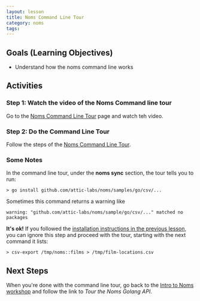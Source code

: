 ```yaml
---
layout: lesson
title: Noms Command Line Tour
category: noms
tags:
---
```


## Goals (Learning Objectives)

* Understand how the noms command line works

## Activities

### Step 1: Watch the video of the Noms Command line tour

Go to the [Noms Command Line Tour](https://github.com/attic-labs/noms/blob/master/doc/cli-tour.md) page and watch teh video.

### Step 2: Do the Command Line Tour

Follow the steps of the [Noms Command Line Tour](https://github.com/attic-labs/noms/blob/master/doc/cli-tour.md).

### Some Notes

In the command line tour, under the **noms sync** section, the tour tells you to run:
```
> go install github.com/attic-labs/noms/samples/go/csv/...
```

Sometimes this command returns a warning like
```
warning: "github.com/attic-labs/noms/sample/go/csv/..." matched no packages
```

**It's ok!** If you followed the [installation instructions in the previous lesson](../install-noms), you can ignore this step and proceed with the tour, starting with the next command it lists:

```
> csv-export /tmp/noms::films > /tmp/film-locations.csv
```

## Next Steps
When you're done with the command line tour, go back to the [Intro to Noms workshop](../../) and follow the link to _Tour the Noms Golang API_.
